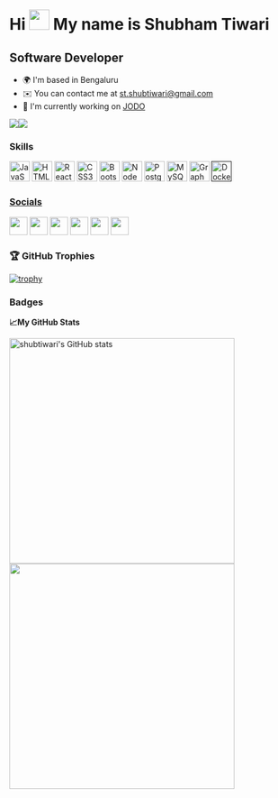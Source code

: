 Hi <img src="https://raw.githubusercontent.com/MartinHeinz/MartinHeinz/master/wave.gif" width="36" height="36" > My name is Shubham Tiwari
===============================

Software Developer
------------------

* 🌍  I'm based in Bengaluru
* ✉️  You can contact me at [st.shubtiwari@gmail.com](mailto:st.shubtiwari@gmail.com)
* 🚀  I'm currently working on [JODO](https://www.jodo.in/)

<a href="https://www.twitter.com/stiwariiii" target="_blank" rel="noreferrer"><img
src="https://img.shields.io/twitter/follow/stiwariiii?logo=twitter&style=for-the-badge&color=0891b2&labelColor=1c1917"
/></a><a href="https://www.github.com/shubtiwari" target="_blank" rel="noreferrer"><img
src="https://img.shields.io/github/followers/shubtiwari?logo=github&style=for-the-badge&color=0891b2&labelColor=1c1917" /></a>
### Skills

<p align="left">
<a href="https://developer.mozilla.org/en-US/docs/Web/JavaScript" target="_blank" rel="noreferrer"><img src="https://raw.githubusercontent.com/danielcranney/readme-generator/main/public/icons/skills/javascript-colored.svg" width="36" height="36" alt="JavaScript" /></a>
<a href="https://developer.mozilla.org/en-US/docs/Glossary/HTML5" target="_blank" rel="noreferrer"><img src="https://raw.githubusercontent.com/danielcranney/readme-generator/main/public/icons/skills/html5-colored.svg" width="36" height="36" alt="HTML5" /></a>
<a href="https://reactjs.org/" target="_blank" rel="noreferrer"><img src="https://raw.githubusercontent.com/danielcranney/readme-generator/main/public/icons/skills/react-colored.svg" width="36" height="36" alt="React" /></a>
<a href="https://www.w3.org/TR/CSS/#css" target="_blank" rel="noreferrer"><img src="https://raw.githubusercontent.com/danielcranney/readme-generator/main/public/icons/skills/css3-colored.svg" width="36" height="36" alt="CSS3" /></a>
<a href="https://getbootstrap.com/" target="_blank" rel="noreferrer"><img src="https://raw.githubusercontent.com/danielcranney/readme-generator/main/public/icons/skills/bootstrap-colored.svg" width="36" height="36" alt="Bootstrap" /></a>
<a href="https://nodejs.org/en/" target="_blank" rel="noreferrer"><img src="https://raw.githubusercontent.com/danielcranney/readme-generator/main/public/icons/skills/nodejs-colored.svg" width="36" height="36" alt="NodeJS" /></a>
<a href="https://www.postgresql.org/" target="_blank" rel="noreferrer"><img src="https://raw.githubusercontent.com/danielcranney/readme-generator/main/public/icons/skills/postgresql-colored.svg" width="36" height="36" alt="PostgreSQL" /></a>
<a href="https://www.mysql.com/" target="_blank" rel="noreferrer"><img src="https://raw.githubusercontent.com/danielcranney/readme-generator/main/public/icons/skills/mysql-colored.svg" width="36" height="36" alt="MySQL" /></a>
<a href="https://graphql.org/" target="_blank" rel="noreferrer"><img src="https://raw.githubusercontent.com/danielcranney/readme-generator/main/public/icons/skills/graphql-colored.svg" width="36" height="36" alt="GraphQL" /></a>
<a href=" "><img width="36" height="36" alt="Docker" src="https://img.icons8.com/fluency/240/000000/docker.png"/>
</p>


### Socials

<p align="left"> <a href="https://www.github.com/shubtiwari" target="_blank" rel="noreferrer"><img src="https://raw.githubusercontent.com/danielcranney/readme-generator/main/public/icons/socials/github.svg" width="32" height="32" /></a>
<a href="https://www.linkedin.com/in/stiwariiii" target="_blank" rel="noreferrer"><img src="https://raw.githubusercontent.com/danielcranney/readme-generator/main/public/icons/socials/linkedin.svg" width="32" height="32" /></a>
<a href="https://www.stackoverflow.com/users/18018373/shubham-tiwari" target="_blank" rel="noreferrer"><img src="https://raw.githubusercontent.com/danielcranney/readme-generator/main/public/icons/socials/stackoverflow.svg" width="32" height="32" /></a> 
<a href="https://www.twitter.com/stiwariiii" target="_blank" rel="noreferrer"><img src="https://raw.githubusercontent.com/danielcranney/readme-generator/main/public/icons/socials/twitter.svg" width="32" height="32" /></a>
<a href="mailto:shubham.tiwari@coloredcow.in" target="_blank"> <img height="32" width="32" src="https://img.icons8.com/color/480/000000/gmail-new.png"/></a>
<a href="https://gitlab.coko.foundation/shubtiwari"><img height="32" width="32" src="https://img.icons8.com/color/480/000000/gitlab.png"/ ></a>
</p>


### 🏆 GitHub Trophies

[![trophy](https://github-profile-trophy.vercel.app/?username=shubtiwari&margin-w=15)](https://github.com/shubtiwari/github-profile-trophy)



### Badges

<b>&#x1f4c8;My GitHub Stats</b>

<p align = "left">
<a href="http://www.github.com/shubtiwari">
<img src="https://github-readme-stats.vercel.app/api?username=shubtiwari&show_icons=true&hide=&count_private=true&title_color=0891b2&text_color=ffffff&icon_color=0891b2&bg_color=1c1917&hide_border=true&show_icons=true" alt="shubtiwari's GitHub stats" width = 400 />
</a>
<a href="http://www.github.com/shubtiwari">
<img src="https://github-readme-streak-stats.herokuapp.com/?user=shubtiwari&stroke=ffffff&background=1c1917&ring=0891b2&fire=0891b2&currStreakNum=ffffff&currStreakLabel=0891b2&sideNums=ffffff&sideLabels=ffffff&dates=ffffff&hide_border=true" width = 400/>
</a>
</p>



